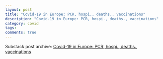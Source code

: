 ```yaml
---
layout: post
title: "Covid-19 in Europe: PCR, hospi., deaths., vaccinations"
description: "Covid-19 in Europe: PCR, hospi., deaths., vaccinations"
category: covid
tags: 
comments: true
---
```


Substack post archive: [Covid-19 in Europe: PCR, hospi., deaths., vaccinations](https://godlak.substack.com/p/covid-19-in-europe-pcr-hospi-deaths)
